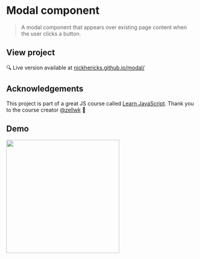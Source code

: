 # Modal component
> A modal component that appears over existing page content when the user clicks a button.

## View project
 :mag: Live version available at [nickhericks.github.io/modal/](https://nickhericks.github.io/modal/)

## Acknowledgements
This project is part of a great JS course called [Learn JavaScript](https://learnjavascript.today/). Thank you to the course creator [@zellwk](https://github.com/zellwk) :raised_hands:

## Demo
<img src="https://github.com/zellwk/jsf/raw/master/images/components/modal/events/prevent-close.gif" width="300">
